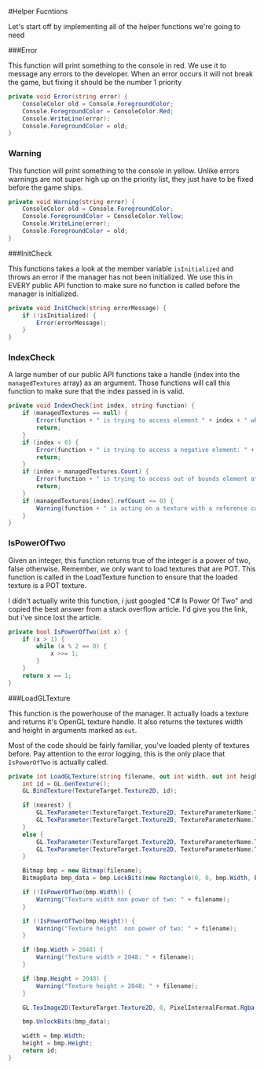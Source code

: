 #Helper Fucntions

Let's start off by implementing all of the helper functions we're going to need


###Error

This function will print something to the console in red. We use it to message any errors to the developer. When an error occurs it will not break the game, but fixing it should be the number 1 priority

```cs
private void Error(string error) {
    ConsoleColor old = Console.ForegroundColor;
    Console.ForegroundColor = ConsoleColor.Red;
    Console.WriteLine(error);
    Console.ForegroundColor = old;
}
```

### Warning

This function will print something to the console in yellow. Unlike errors warnings are not super high up on the priority list, they just have to be fixed before the game ships.

```cs
private void Warning(string error) {
    ConsoleColor old = Console.ForegroundColor;
    Console.ForegroundColor = ConsoleColor.Yellow;
    Console.WriteLine(error);
    Console.ForegroundColor = old;
}
```

###InitCheck

This functions takes a look at the member variable ```isInitialized``` and throws an error if the manager has not been initialized. We use this in EVERY public API function to make sure no function is called before the manager is initialized.

```cs
private void InitCheck(string errorMessage) {
    if (!isInitialized) {
        Error(errorMessage);
    }
}
```

### IndexCheck

A large number of our public API functions take a handle (index into the ```managedTextures``` array) as an argument. Those functions will call this function to make sure that the index passed in is valid.

```cs
private void IndexCheck(int index, string function) {
    if (managedTextures == null) {
        Error(function + " is trying to access element " + index + " when managedTextures is null");
        return;
    }
    if (index < 0) {
        Error(function + " is trying to access a negative element: " + index);
        return;
    }
    if (index > managedTextures.Count) {
        Error(function + " is trying to access out of bounds element at: " + index + ", bounds size: " + managedTextures.Count);
        return;
    }
    if (managedTextures[index].refCount <= 0) {
        Warning(function + " is acting on a texture with a reference count of: " + managedTextures[index].refCount);
    }
}
```

### IsPowerOfTwo

Given an integer, this function returns true of the integer is a power of two, false otherwise. Remember, we only want to load textures that are POT. This function is called in the LoadTexture function to ensure that the loaded texture is a POT texture.

I didn't actually write this function, i just googled "C# Is Power Of Two" and copied the best answer from a stack overflow article. I'd give you the link, but i've since lost the article.

```cs
private bool IsPowerOfTwo(int x) {
    if (x > 1) {
        while (x % 2 == 0) {
            x >>= 1;
        }
    }
    return x == 1;
}
```

###LoadGLTexture

This function is the powerhouse of the manager. It actually loads a texture and returns it's OpenGL texture handle. It also returns the textures width and height in arguments marked as ```out```.

Most of the code should be fairly familiar, you've loaded plenty of textures before. Pay attention to the error logging, this is the only place that ```IsPowerOfTwo``` is actually called.

```cs
private int LoadGLTexture(string filename, out int width, out int height, bool nearest) {
    int id = GL.GenTexture();
    GL.BindTexture(TextureTarget.Texture2D, id);

    if (nearest) {
        GL.TexParameter(TextureTarget.Texture2D, TextureParameterName.TextureMinFilter, (int)TextureMinFilter.Nearest);
        GL.TexParameter(TextureTarget.Texture2D, TextureParameterName.TextureMagFilter, (int)TextureMagFilter.Nearest);
    }
    else {
        GL.TexParameter(TextureTarget.Texture2D, TextureParameterName.TextureMinFilter, (int)TextureMinFilter.Linear);
        GL.TexParameter(TextureTarget.Texture2D, TextureParameterName.TextureMagFilter, (int)TextureMagFilter.Linear);
    }

    Bitmap bmp = new Bitmap(filename);
    BitmapData bmp_data = bmp.LockBits(new Rectangle(0, 0, bmp.Width, bmp.Height), ImageLockMode.ReadOnly, System.Drawing.Imaging.PixelFormat.Format32bppArgb);

    if (!IsPowerOfTwo(bmp.Width)) {
        Warning("Texture width non power of two: " + filename);
    }

    if (!IsPowerOfTwo(bmp.Height)) {
        Warning("Texture height  non power of two: " + filename);
    }

    if (bmp.Width > 2048) {
        Warning("Texture width > 2048: " + filename);
    }

    if (bmp.Height > 2048) {
        Warning("Texture height > 2048: " + filename);
    }

    GL.TexImage2D(TextureTarget.Texture2D, 0, PixelInternalFormat.Rgba, bmp_data.Width, bmp_data.Height, 0, OpenTK.Graphics.OpenGL.PixelFormat.Bgra, PixelType.Short, bmp_data.Scan0);

    bmp.UnlockBits(bmp_data);

    width = bmp.Width;
    height = bmp.Height;
    return id;
}
```